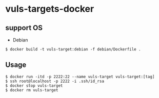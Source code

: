# vuls-targets-docker

## support OS
- Debian
```terminal
$ docker build -t vuls-target:debian -f debian/Dockerfile .
```

## Usage
```terminal
$ docker run -itd -p 2222:22 --name vuls-target vuls-target:[tag]
$ ssh root@localhost -p 2222 -i .ssh/id_rsa
$ docker stop vuls-target
$ docker rm vuls-target
```